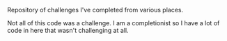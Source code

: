 Repository of challenges I've completed from various places.

Not all of this code was a challenge. I am a completionist so I have a lot of code in here that wasn't challenging at all.
